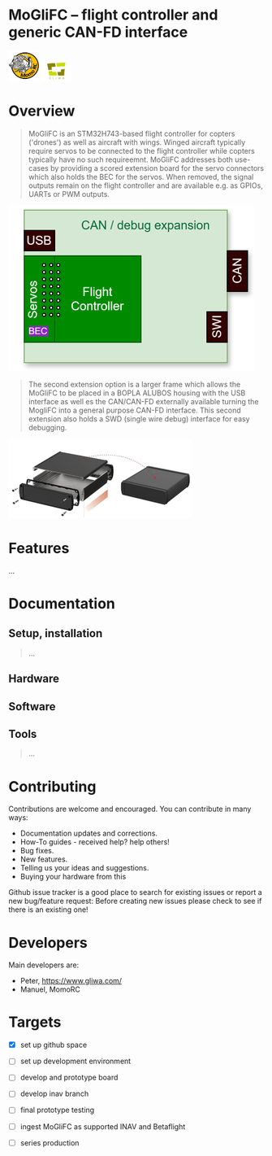 # MoGliFC – flight controller and generic CAN-FD interface
<img src="/documentation/images/MOMORC.jfif" width="60"> <img src="/documentation/images/gliwa-logo.svg" width="60">

# Overview
> MoGliFC is an STM32H743-based flight controller for copters ('drones') as well as aircraft with wings.
> Winged aircraft typically require servos to be connected to the flight controller while copters
> typically have no such requireemnt. MoGliFC addresses both use-cases by providing a scored extension board
> for the servo connectors which also holds the BEC for the servos. When removed, the signal outputs remain
> on the flight controller and are available e.g. as GPIOs, UARTs or PWM outputs.

![PCB mechanical concept](documentation/images/PCB_concept.svg "PCB mechanical concept")

> The second extension option is a larger frame which allows the MoGliFC to be placed in a BOPLA ALUBOS housing
> with the USB interface as well es the CAN/CAN-FD externally available turning the MogliFC into a general
> purpose CAN-FD interface. This second extension also holds a SWD (single wire debug) interface for easy debugging.

![BOPLA ALUBOS housing](documentation/images/BOPLA_ALUBOS.png "BOPLA ALUBOS housing")

# Features

...

# Documentation
## Setup, installation
> ...

## Hardware

## Software

## Tools
> ...

# Contributing
Contributions are welcome and encouraged.  You can contribute in many ways:

* Documentation updates and corrections.
* How-To guides - received help?  help others!
* Bug fixes.
* New features.
* Telling us your ideas and suggestions.
* Buying your hardware from this <TBD>

Github issue tracker is a good place to search for existing issues or report a new bug/feature request:
Before creating new issues please check to see if there is an existing one!

# Developers

Main developers are:
* Peter, https://www.gliwa.com/
* Manuel, MomoRC

# Targets
- [x] set up github space
- [ ] set up development environment
- [ ] develop and prototype board
- [ ] develop inav branch
- [ ] final prototype testing
- [ ] ingest MoGliFC as supported INAV and Betaflight
- [ ] series production


